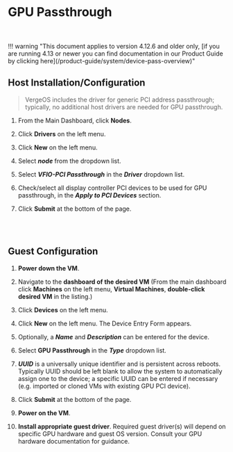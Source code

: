 

# GPU Passthrough

<br>
<br>
!!! warning "This document applies to version 4.12.6 and older only, [if you are running 4.13 or newer you can find documentation in our Product Guide by clicking here](/product-guide/system/device-pass-overview)" 

## Host Installation/Configuration

> VergeOS includes the driver for generic PCI address passthrough; typically, no additional host drivers are needed for GPU passthrough. 

1.  From the Main Dashboard, click **Nodes**.
2.  Click **Drivers** on the left menu.
3.  Click **New** on the left menu.


4.  Select ***node*** from the dropdown list.
5.  Select ***VFIO-PCI Passthrough*** in the ***Driver*** dropdown list.
6.  Check/select all display controller PCI devices to be used for GPU passthrough, in the ***Apply to PCI Devices*** section.
7.  Click **Submit** at the bottom of the page.


<br>
<br>


## Guest Configuration

1.  **Power down the VM**.
2.  Navigate to the **dashboard of the desired VM** (From the main dashboard click **Machines** on the left menu, **Virtual Machines**, **double-click desired VM** in the listing.)
3.  Click **Devices** on the left menu.
4.  Click **New** on the left menu. The Device Entry Form appears.


5.  Optionally, a ***Name*** and ***Description*** can be entered for the device.
6.  Select **GPU Passthrough** in the ***Type*** dropdown list.
7.  ***UUID*** is a universally unique identifier and is persistent across reboots. Typically UUID should be left blank to allow the system to automatically assign one to the device; a specific UUID can be entered if necessary (e.g. imported or cloned VMs with existing GPU PCI device).
8.  Click **Submit** at the bottom of the page.
9.  **Power on the VM**.
10.  **Install appropriate guest driver**. Required guest driver(s) will depend on specific GPU hardware and guest OS version. Consult your GPU hardware documentation for guidance.

<br>

